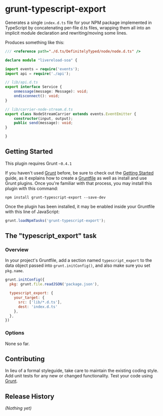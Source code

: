 # grunt-typescript-export

Generates a single `index.d.ts` file for your NPM package implemented in TypeScript by concatenating per-file d.ts files, wrapping them all into an implicit module declaration and rewriting/moving some lines.

Produces something like this:

```typescript
/// <reference path="./d.ts/DefinitelyTyped/node/node.d.ts" />

declare module "livereload-soa" {

import events = require('events');
import api = require('./api');

// lib/api.d.ts
export interface Service {
    onmessage(message: Message): void;
    ondisconnect(): void;
}

// lib/carrier-node-stream.d.ts
export class NodeStreamCarrier extends events.EventEmitter {
    constructor(input, output);
    public send(message): void;
}

}
```


## Getting Started

This plugin requires Grunt `~0.4.1`

If you haven't used [Grunt](http://gruntjs.com/) before, be sure to check out the [Getting Started](http://gruntjs.com/getting-started) guide, as it explains how to create a [Gruntfile](http://gruntjs.com/sample-gruntfile) as well as install and use Grunt plugins. Once you're familiar with that process, you may install this plugin with this command:

```shell
npm install grunt-typescript-export --save-dev
```

Once the plugin has been installed, it may be enabled inside your Gruntfile with this line of JavaScript:

```js
grunt.loadNpmTasks('grunt-typescript-export');
```

## The "typescript_export" task

### Overview

In your project's Gruntfile, add a section named `typescript_export` to the data object passed into `grunt.initConfig()`, and also make sure you set `pkg.name`.

```js
grunt.initConfig({
  pkg: grunt.file.readJSON('package.json'),

  typescript_export: {
    your_target: {
      src: ['lib/*.d.ts'],
      dest: 'index.d.ts'
    },
  },
})
```

### Options

None so far.


## Contributing
In lieu of a formal styleguide, take care to maintain the existing coding style. Add unit tests for any new or changed functionality. Test your code using [Grunt](http://gruntjs.com/).

## Release History
_(Nothing yet)_
